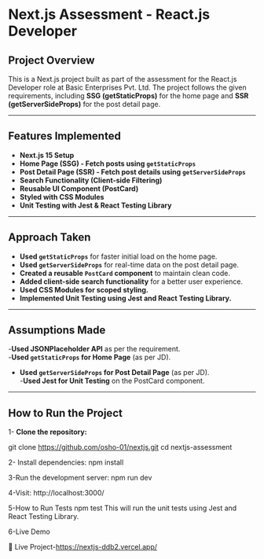 #  Next.js Assessment - React.js Developer

##  Project Overview  
This is a Next.js project built as part of the assessment for the React.js Developer role at Basic Enterprises Pvt. Ltd. The project follows the given requirements, including **SSG (getStaticProps)** for the home page and **SSR (getServerSideProps)** for the post detail page.

---

##  Features Implemented  
- **Next.js 15 Setup**  
- **Home Page (SSG) - Fetch posts using `getStaticProps`**  
- **Post Detail Page (SSR) - Fetch post details using `getServerSideProps`**  
- **Search Functionality (Client-side Filtering)**  
- **Reusable UI Component (PostCard)**  
- **Styled with CSS Modules**  
- **Unit Testing with Jest & React Testing Library**  

---

##  **Approach Taken**  
- **Used `getStaticProps`** for faster initial load on the home page.  
- **Used `getServerSideProps`** for real-time data on the post detail page.  
- **Created a reusable `PostCard` component** to maintain clean code.  
- **Added client-side search functionality** for a better user experience.  
- **Used CSS Modules for scoped styling.**  
- **Implemented Unit Testing using Jest and React Testing Library.**  

---

##  **Assumptions Made**  
 -**Used JSONPlaceholder API** as per the requirement.  
 -**Used `getStaticProps` for Home Page** (as per JD).  
 - **Used `getServerSideProps` for Post Detail Page** (as per JD).  
 -**Used Jest for Unit Testing** on the PostCard component.  

---

##  **How to Run the Project**  
1- **Clone the repository:**  

git clone https://github.com/osho-01/nextjs.git
 cd nextjs-assessment


2- Install dependencies:
 npm install

 3-Run the development server:
 npm run dev

 4-Visit: http://localhost:3000/

 5-How to Run Tests
  npm test
 This will run the unit tests using Jest and React Testing Library.

 6-Live Demo 

🔗 Live Project-https://nextjs-ddb2.vercel.app/
